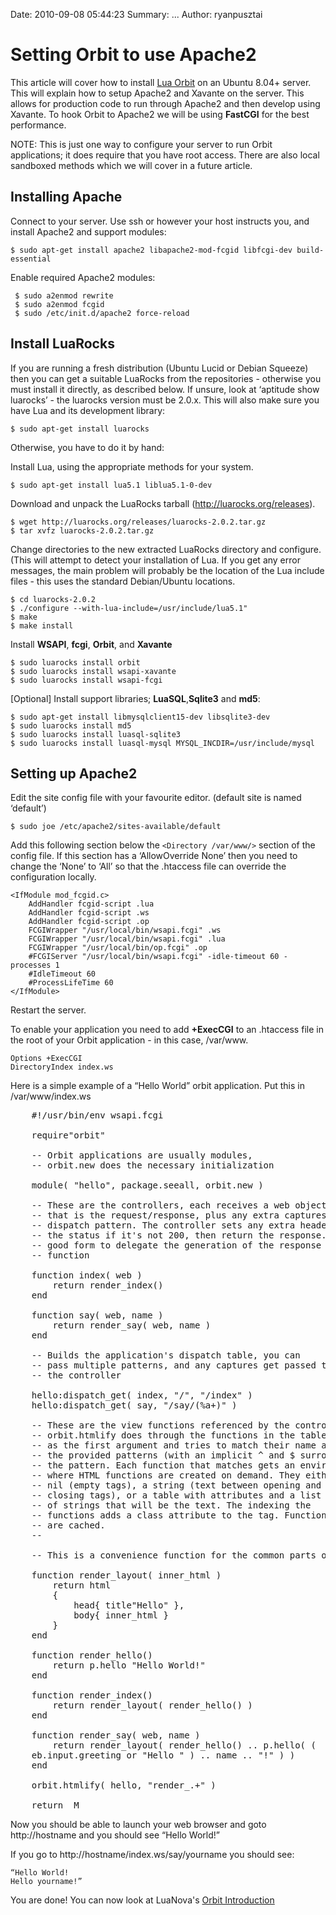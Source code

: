 Date: 2010-09-08 05:44:23
Summary: ...
Author: ryanpusztai

# Setting Orbit to use Apache2

This article will cover how to install [Lua Orbit](http://keplerproject.github.com/orbit/index.html) on an Ubuntu 8.04+ server. This will explain how to setup Apache2 and Xavante on the server. This allows for production code to run through Apache2 and then develop using Xavante. To hook Orbit to Apache2 we will be using **FastCGI** for the best performance.

NOTE: This is just one way to configure your server to run Orbit applications; it does require that you have root access.  There are also local sandboxed methods which we will cover in a future article.

## Installing Apache

Connect to your server. Use ssh or however your host instructs you, and install Apache2 and support modules:

    $ sudo apt-get install apache2 libapache2-mod-fcgid libfcgi-dev build-essential

Enable required Apache2 modules:

     $ sudo a2enmod rewrite
     $ sudo a2enmod fcgid
     $ sudo /etc/init.d/apache2 force-reload

## Install LuaRocks

If you are running a fresh distribution (Ubuntu Lucid or Debian Squeeze) then you can get a suitable LuaRocks from the repositories - otherwise you must install it directly, as described below. If unsure, look at ‘aptitude show luarocks’ - the luarocks version must be 2.0.x.  This will also make sure you have Lua and its development library:

    $ sudo apt-get install luarocks

Otherwise, you have to do it by hand:

Install Lua, using the appropriate methods for your system.

    $ sudo apt-get install lua5.1 liblua5.1-0-dev

Download and unpack the LuaRocks tarball (http://luarocks.org/releases).

    $ wget http://luarocks.org/releases/luarocks-2.0.2.tar.gz
    $ tar xvfz luarocks-2.0.2.tar.gz

Change directories to the new extracted LuaRocks directory and configure. (This will attempt to detect your installation of Lua. If you get any error messages, the main problem will probably be the location of the Lua include files - this uses the standard Debian/Ubuntu locations.

    $ cd luarocks-2.0.2
    $ ./configure --with-lua-include=/usr/include/lua5.1"
    $ make
    $ make install

Install **WSAPI**, **fcgi**, **Orbit**, and **Xavante**

    $ sudo luarocks install orbit
    $ sudo luarocks install wsapi-xavante
    $ sudo luarocks install wsapi-fcgi

[Optional] Install support libraries; **LuaSQL**,**Sqlite3** and **md5**:

    $ sudo apt-get install libmysqlclient15-dev libsqlite3-dev
    $ sudo luarocks install md5
    $ sudo luarocks install luasql-sqlite3
    $ sudo luarocks install luasql-mysql MYSQL_INCDIR=/usr/include/mysql

## Setting up Apache2

Edit the site config file with your favourite editor. (default site is named ‘default’)

    $ sudo joe /etc/apache2/sites-available/default

Add this following section below the `<Directory /var/www/>` section of the config file. If this section has a ‘AllowOverride None’ then you need to change the ‘None’ to ‘All’ so that the .htaccess file can override the configuration locally.

    <IfModule mod_fcgid.c>
        AddHandler fcgid-script .lua
        AddHandler fcgid-script .ws
        AddHandler fcgid-script .op
        FCGIWrapper "/usr/local/bin/wsapi.fcgi" .ws
        FCGIWrapper "/usr/local/bin/wsapi.fcgi" .lua
        FCGIWrapper "/usr/local/bin/op.fcgi" .op
        #FCGIServer "/usr/local/bin/wsapi.fcgi" -idle-timeout 60 -processes 1
        #IdleTimeout 60
        #ProcessLifeTime 60
    </IfModule>

Restart the server.

To enable your application you need to add **+ExecCGI** to an .htaccess file in the root of your Orbit application - in this case, /var/www.

    Options +ExecCGI
    DirectoryIndex index.ws

Here is a simple example of a “Hello World” orbit application. Put this in /var/www/index.ws

<pre lang="lua">
    #!/usr/bin/env wsapi.fcgi

    require"orbit"

    -- Orbit applications are usually modules,
    -- orbit.new does the necessary initialization

    module( "hello", package.seeall, orbit.new )

    -- These are the controllers, each receives a web object
    -- that is the request/response, plus any extra captures from the
    -- dispatch pattern. The controller sets any extra headers and/or
    -- the status if it's not 200, then return the response. It's
    -- good form to delegate the generation of the response to a view
    -- function

    function index( web )
        return render_index()
    end

    function say( web, name )
        return render_say( web, name )
    end

    -- Builds the application's dispatch table, you can
    -- pass multiple patterns, and any captures get passed to
    -- the controller

    hello:dispatch_get( index, "/", "/index" )
    hello:dispatch_get( say, "/say/(%a+)" )

    -- These are the view functions referenced by the controllers.
    -- orbit.htmlify does through the functions in the table passed
    -- as the first argument and tries to match their name against
    -- the provided patterns (with an implicit ^ and $ surrounding
    -- the pattern. Each function that matches gets an environment
    -- where HTML functions are created on demand. They either take
    -- nil (empty tags), a string (text between opening and
    -- closing tags), or a table with attributes and a list
    -- of strings that will be the text. The indexing the
    -- functions adds a class attribute to the tag. Functions
    -- are cached.
    --

    -- This is a convenience function for the common parts of a page

    function render_layout( inner_html )
        return html
        {
            head{ title"Hello" },
            body{ inner_html }
        }
    end

    function render_hello()
        return p.hello "Hello World!"
    end

    function render_index()
        return render_layout( render_hello() )
    end

    function render_say( web, name )
        return render_layout( render_hello() .. p.hello( (
    eb.input.greeting or "Hello " ) .. name .. "!" ) )
    end

    orbit.htmlify( hello, "render_.+" )

    return _M
</pre>

Now you should be able to launch your web browser and goto                http://hostname and you should see “Hello World!”

If you go to http://hostname/index.ws/say/yourname you should see:

    “Hello World!
    Hello yourname!”

You are done!  You can now look at LuaNova's [Orbit Introduction](http://luanova.org/orbit1-2/)

